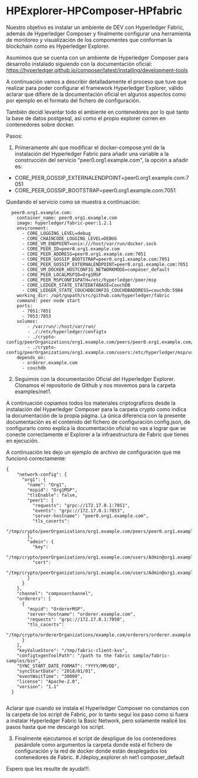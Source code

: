 # HPExplorer-HPComposer-HPfabric

Nuestro objetivo es instalar un ambiente de DEV con Hyperledger Fabric, además de Hyperledger Composer y finalmente configurar una herramienta de monitoreo y visualización de los compomentes que conforman la blockchain como es Hyperledger Explorer.

Asumimos que se cuenta con un ambiente de Hyperledger Composer para desarrollo instalado siguiendo con la documentación oficial: https://hyperledger.github.io/composer/latest/installing/development-tools

A continuación vamos a describir detalladamente el proceso que tuve que realizar para poder configurar el framework Hyperledger Explorer, válido aclarar que difiere de la documentación oficial en algunos aspectos como por ejemplo en el formato del fichero de configuración.

También decidí levantar todo el ambiente en contenedores por lo qué tanto la base de datos postgesql, así como el propio explorer corren en contenedores sobre docker.

Pasos:

1. Primeramente ahí que modificar el docker-compose.yml de la instalación del Hyperledger Fabric para añadir una variable a la construcción del servicio "peer0.org1.example.com", la opción a añadir es:

- CORE_PEER_GOSSIP_EXTERNALENDPOINT=peer0.org1.example.com:7051
- CORE_PEER_GOSSIP_BOOTSTRAP=peer0.org1.example.com:7051

Quedando el servicio como se muestra a continuación:

```
  peer0.org1.example.com:
    container_name: peer0.org1.example.com
    image: hyperledger/fabric-peer:1.2.1
    environment:
      - CORE_LOGGING_LEVEL=debug
      - CORE_CHAINCODE_LOGGING_LEVEL=DEBUG
      - CORE_VM_ENDPOINT=unix:///host/var/run/docker.sock
      - CORE_PEER_ID=peer0.org1.example.com
      - CORE_PEER_ADDRESS=peer0.org1.example.com:7051
      - CORE_PEER_GOSSIP_BOOTSTRAP=peer0.org1.example.com:7051
      - CORE_PEER_GOSSIP_EXTERNALENDPOINT=peer0.org1.example.com:7051
      - CORE_VM_DOCKER_HOSTCONFIG_NETWORKMODE=composer_default
      - CORE_PEER_LOCALMSPID=Org1MSP
      - CORE_PEER_MSPCONFIGPATH=/etc/hyperledger/peer/msp
      - CORE_LEDGER_STATE_STATEDATABASE=CouchDB
      - CORE_LEDGER_STATE_COUCHDBCONFIG_COUCHDBADDRESS=couchdb:5984
    working_dir: /opt/gopath/src/github.com/hyperledger/fabric
    command: peer node start
    ports:
      - 7051:7051
      - 7053:7053
    volumes:
        - /var/run/:/host/var/run/
        - ./:/etc/hyperledger/configtx
        - ./crypto-config/peerOrganizations/org1.example.com/peers/peer0.org1.example.com/msp:/etc/hyperledger/peer/msp
        - ./crypto-config/peerOrganizations/org1.example.com/users:/etc/hyperledger/msp/users
    depends_on:
      - orderer.example.com
      - couchdb
```
2. Seguimos con la documentación Oficial del Hyperledger Explorer. Clonamos el repositorio de Github y nos movemos para la carpeta examples/net1.

A continuación copiamos todos los materiales criptograficos desde la instalación del Hyperledger Composer para la carpeta crypto como indica la documentación de la propia página. La única diferencia con la presente documentación es el contenido del fichero de configuración config.json, de configurarlo como explica la documentación oficial no vas a lograr que se conecte correctamente el Explorer a la infraestructura de Fabric que tienes en ejecución.

A continuación les dejo un ejemplo de archivo de configuración que me funcionó correctamente:
```
{
	"network-config": {
	  "org1": {
		"name": "Org1",
		"mspid": "Org1MSP",
		"tlsEnable": false,
		"peer1": {
		  "requests": "grpc://172.17.0.1:7051",
		  "events": "grpc://172.17.0.1:7053",
		  "server-hostname": "peer0.org1.example.com",
		  "tls_cacerts":
			"/tmp/crypto/peerOrganizations/org1.example.com/peers/peer0.org1.example.com/tls/ca.crt"
		},
		"admin": {
		  "key":
			"/tmp/crypto/peerOrganizations/org1.example.com/users/Admin@org1.example.com/msp/keystore",
		  "cert":
			"/tmp/crypto/peerOrganizations/org1.example.com/users/Admin@org1.example.com/msp/signcerts"
		}
	  }
	},
	"channel": "composerchannel",
	"orderers": [
	  {
		"mspid": "OrdererMSP",
		"server-hostname": "orderer.example.com",
		"requests": "grpc://172.17.0.1:7050",
		"tls_cacerts":
		  "/tmp/crypto/ordererOrganizations/example.com/orderers/orderer.example.com/tls/ca.crt"
	  }
	],
	"keyValueStore": "/tmp/fabric-client-kvs",
	"configtxgenToolPath": "/path to the fabric sample/fabric-samples/bin",
	"SYNC_START_DATE_FORMAT": "YYYY/MM/DD",
	"syncStartDate": "2018/01/01",
	"eventWaitTime": "30000",
	"license": "Apache-2.0",
	"version": "1.1"
  }
  
```
Aclarar que cuando se instala el Hyperledger Composer no constamos con la carpeta de los script de Fabric, por lo tanto seguí los paso como si fuera a instalar Hyperledger Fabric la Basic Network, pero solamente realicé los pasos hasta que me descargó los script.

3. Finalmente ejecutamos el script de despligue de los contenedores pasándole como argumentos la carpeta donde está el fichero de configuración y la red de docker donde están desplegados los contenedores de Fabric.
#./deploy_explorer.sh net1 composer_default

Espero que les resulte de ayuda!!!.
